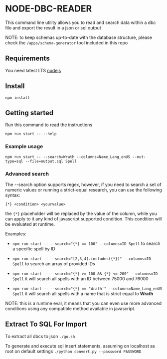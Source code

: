 # NODE-DBC-READER

This command line utility allows you to read and search data within a dbc file and export the result in a json or sql output

NOTE: to keep schemas up-to-date with the database structure, please check the `/apps/schema-generator` tool included in this repo

## Requirements

You need latest LTS [nodejs](https://nodejs.org/en/)

## Install

```
npm install
```

## Getting started

Run this command to read the instructions

```
npm run start -- --help
```

### Example usage

```
npm run start -- --search=Wrath --columns=Name_Lang_enUS --out-type=sql --file=output.sql Spell
```

### Advanced search

The --search option supports regex, however, if you need to search a set of numeric values or running a strict-equal research, you can use the following syntax:

`{*} <condition> <yourvalue>`

the `{*}` placeholder will be replaced by the value of the column, while you can apply to it any kind of javascript supported condition. This condition will be evaluated at runtime.

Examples:

* `npm run start -- --search="{*} == 100" --columns=ID Spell` to search a specific spell by ID

* `npm run start -- --search="[2,3,4].includes({*})" --columns=ID Spell` to search an array of provided IDs

* `npm run start -- --search="{*} >= 100 && {*} <= 200" --columns=ID Spell` it will search all spells with an ID between 75000 and 76000

* `npm run start -- --search="{*} == 'Wrath'" --columns=Name_Lang_enUS Spell` it will search all spells with a name that is strict equal to **Wrath**

NOTE: this is a runtime eval, it means that you can even use more advanced conditions using any compatible method available in javascript.

## Extract To SQL For Import

To extract all dbcs to json
`./go.sh`

To generate and execute sql insert statements, assuming on localhost as root on default settings
`./python convert.py --password PASSWORD`

